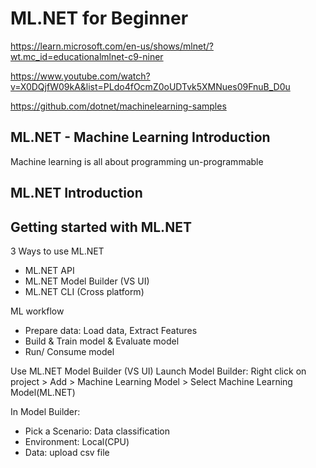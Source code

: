 # ML.NET for Beginner
https://learn.microsoft.com/en-us/shows/mlnet/?wt.mc_id=educationalmlnet-c9-niner

https://www.youtube.com/watch?v=X0DQjfW09kA&list=PLdo4fOcmZ0oUDTvk5XMNues09FnuB_D0u

https://github.com/dotnet/machinelearning-samples

## ML.NET - Machine Learning Introduction
Machine learning is all about programming un-programmable

## ML.NET Introduction

## Getting started with ML.NET

3 Ways to use ML.NET
- ML.NET API
- ML.NET Model Builder (VS UI)
- ML.NET CLI (Cross platform)

ML workflow
- Prepare data: Load data, Extract Features
- Build & Train model & Evaluate model
- Run/ Consume model
  

Use ML.NET Model Builder (VS UI)
Launch Model Builder:
    Right click on project > Add > Machine Learning Model > Select Machine Learning Model(ML.NET)

In Model Builder:
- Pick a Scenario: Data classification
- Environment: Local(CPU)
- Data: upload csv file
